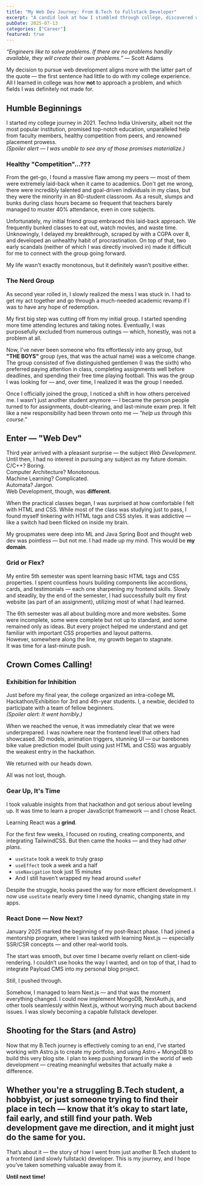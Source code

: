 ```yaml
---
title: "My Web Dev Journey: From B.Tech to Fullstack Developer"
excerpt: "A candid look at how I stumbled through college, discovered web development, and found my way from procrastination to fullstack passion."
pubDate: 2025-07-13
categories: ["Career"]
featured: true
---
```


*“Engineers like to solve problems. If there are no problems handily available, they will create their own problems.”* — Scott Adams

My decision to pursue web development aligns more with the latter part of the quote — the first sentence had little to do with my college experience. All I learned in college was how **not** to approach a problem, and which fields I was definitely not made for.

## Humble Beginnings

I started my college journey in 2021. Techno India University, albeit not the most popular institution, promised top-notch education, unparalleled help from faculty members, healthy competition from peers, and renowned placement prowess.  
*(Spoiler alert — I was unable to see any of those promises materialize.)*

### Healthy "Competition"...???

From the get-go, I found a massive flaw among my peers — most of them were extremely laid-back when it came to academics. Don't get me wrong, there were incredibly talented and goal-driven individuals in my class, but they were the minority in an 80-student classroom. As a result, slumps and bunks during class hours became so frequent that teachers barely managed to muster 40% attendance, even in core subjects.

Unfortunately, my initial friend group embraced this laid-back approach. We frequently bunked classes to eat out, watch movies, and waste time. Unknowingly, I delayed my breakthrough, scraped by with a CGPA over 8, and developed an unhealthy habit of procrastination. On top of that, two early scandals (neither of which I was directly involved in) made it difficult for me to connect with the group going forward.

My life wasn't exactly monotonous, but it definitely wasn’t positive either.

### The Nerd Group

As second year rolled in, I slowly realized the mess I was stuck in. I had to get my act together and go through a much-needed academic revamp if I was to have any hope of redemption.

My first big step was cutting off from my initial group. I started spending more time attending lectures and taking notes. Eventually, I was purposefully excluded from numerous outings — which, honestly, was not a problem at all.

Now, I’ve never been someone who fits effortlessly into any group, but **"THE BOYS"** group (yes, that was the actual name) was a welcome change. The group consisted of five distinguished gentlemen (I was the sixth) who preferred paying attention in class, completing assignments well before deadlines, and spending their free time playing football. This was the group I was looking for — and, over time, I realized it was the group I needed.

Once I officially joined the group, I noticed a shift in how others perceived me. I wasn’t just another student anymore — I became the person people turned to for assignments, doubt-clearing, and last-minute exam prep. It felt like a new responsibility had been thrown onto me — *"help us through this course."*

## Enter — "Web Dev"

Third year arrived with a pleasant surprise — the subject *Web Development*. Until then, I had no interest in pursuing any subject as my future domain.  
C/C++? Boring.  
Computer Architecture? Monotonous.  
Machine Learning? Complicated.  
Automata? Jargon.  
Web Development, though, was **different**.

When the practical classes began, I was surprised at how comfortable I felt with HTML and CSS. While most of the class was studying just to pass, I found myself tinkering with HTML tags and CSS styles. It was addictive — like a switch had been flicked on inside my brain.

My groupmates were deep into ML and Java Spring Boot and thought web dev was pointless — but not me. I had made up my mind. This would be **my domain**.

### Grid or Flex?

My entire 5th semester was spent learning basic HTML tags and CSS properties. I spent countless hours building components like accordions, cards, and testimonials — each one sharpening my frontend skills. Slowly and steadily, by the end of the semester, I had successfully built my first website (as part of an assignment), utilizing most of what I had learned.

The 6th semester was all about building more and more websites. Some were incomplete, some were complete but not up to standard, and some remained only as ideas. But every project helped me understand and get familiar with important CSS properties and layout patterns.  
However, somewhere along the line, my growth began to stagnate.  
It was time for a last-minute push.

## Crown Comes Calling!

### Exhibition for Inhibition

Just before my final year, the college organized an intra-college ML Hackathon/Exhibition for 3rd and 4th-year students. I, a newbie, decided to participate with a team of fellow beginners.  
*(Spoiler alert: It went horribly.)*

When we reached the venue, it was immediately clear that we were underprepared. I was nowhere near the frontend level that others had showcased. 3D models, animation triggers, stunning UI — our barebones bike value prediction model (built using just HTML and CSS) was arguably the weakest entry in the hackathon.

We returned with our heads down.

All was not lost, though.

### Gear Up, It's Time

I took valuable insights from that hackathon and got serious about leveling up. It was time to learn a proper JavaScript framework — and I chose React.

Learning React was a **grind**.

For the first few weeks, I focused on routing, creating components, and integrating TailwindCSS. But then came the hooks — and they had *other plans*.

- `useState` took a week to truly grasp  
- `useEffect` took a week and a half  
- `useNavigation` took just 15 minutes  
- And I still haven’t wrapped my head around `useRef`

Despite the struggle, hooks paved the way for more efficient development. I now use `useState` nearly every time I need dynamic, changing state in my apps.

### React Done — Now Next?

January 2025 marked the beginning of my post-React phase. I had joined a mentorship program, where I was tasked with learning Next.js — especially SSR/CSR concepts — and other real-world tools.

The start was smooth, but over time I became overly reliant on client-side rendering. I couldn’t use hooks the way I wanted, and on top of that, I had to integrate Payload CMS into my personal blog project.

Still, I pushed through.

Somehow, I managed to learn Next.js — and that was the moment everything changed. I could now implement MongoDB, NextAuth.js, and other tools seamlessly within Next.js, without worrying much about backend issues. I was slowly becoming a capable fullstack developer.

## Shooting for the Stars (and Astro)

Now that my B.Tech journey is effectively coming to an end, I’ve started working with Astro.js to create my portfolio, and using Astro + MongoDB to build this very blog site. I plan to keep pushing forward in the world of web development — creating meaningful websites that actually make a difference.

Whether you're a struggling B.Tech student, a hobbyist, or just someone trying to find their place in tech — know that it’s okay to start late, fail early, and still find your path. Web development gave me direction, and it might just do the same for you.
---

That’s about it — the story of how I went from just another B.Tech student to a frontend (and slowly fullstack) developer. This is my journey, and I hope you’ve taken something valuable away from it.

**Until next time!**
